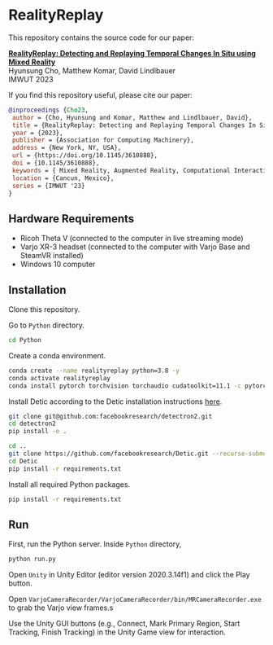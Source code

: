 # RealityReplay
This repository contains the source code for our paper: 

[**RealityReplay: Detecting and Replaying Temporal Changes In Situ using Mixed Reality**](https://augmented-perception.org/publications/2023-realityreplay.html)<br>
Hyunsung Cho, Matthew Komar, David Lindlbauer<br>
IMWUT 2023

If you find this repository useful, please cite our paper:
```bibtex
@inproceedings {Cho23, 
 author = {Cho, Hyunsung and Komar, Matthew and Lindlbauer, David}, 
 title = {RealityReplay: Detecting and Replaying Temporal Changes In Situ using Mixed Reality}, 
 year = {2023}, 
 publisher = {Association for Computing Machinery}, 
 address = {New York, NY, USA}, 
 url = {https://doi.org/10.1145/3610888}, 
 doi = {10.1145/3610888}, 
 keywords = { Mixed Reality, Augmented Reality, Computational Interaction}, 
 location = {Cancun, Mexico}, 
 series = {IMWUT '23} 
}
```

## Hardware Requirements
- Ricoh Theta V (connected to the computer in live streaming mode)
- Varjo XR-3 headset (connected to the computer with Varjo Base and SteamVR installed) 
- Windows 10 computer

## Installation
Clone this repository. 

Go to `Python` directory.
```bash
cd Python
```

Create a conda environment. 

```bash
conda create --name realityreplay python=3.8 -y
conda activate realityreplay
conda install pytorch torchvision torchaudio cudatoolkit=11.1 -c pytorch-lts -c nvidia
```

Install Detic according to the Detic installation instructions [here](https://github.com/facebookresearch/Detic).

```bash
git clone git@github.com:facebookresearch/detectron2.git
cd detectron2
pip install -e .

cd ..
git clone https://github.com/facebookresearch/Detic.git --recurse-submodules
cd Detic
pip install -r requirements.txt
```


Install all required Python packages.
```bash
pip install -r requirements.txt
```

## Run
First, run the Python server. Inside `Python` directory,
```bash
python run.py
```

Open `Unity` in Unity Editor (editor version 2020.3.14f1) and click the Play button. 

Open `VarjoCameraRecorder/VarjoCameraRecorder/bin/MRCameraRecorder.exe` to grab the Varjo view frames.s

Use the Unity GUI buttons (e.g., Connect, Mark Primary Region, Start Tracking, Finish Tracking) in the Unity Game view for interaction.


